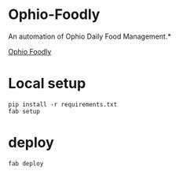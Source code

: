Ophio-Foodly
=======================
An automation of Ophio Daily Food Management.*

[Ophio Foodly](http://foodly.ophio.co.in "Ophio Foodly")

# Local setup

```
pip install -r requirements.txt
fab setup
```

# deploy

```
fab deploy
```


